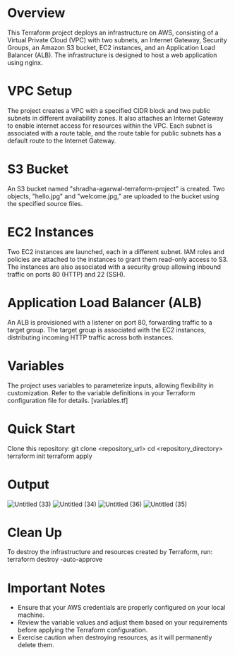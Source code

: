 # Overview
This Terraform project deploys an infrastructure on AWS, consisting of a Virtual Private Cloud (VPC) with two subnets, an Internet Gateway, 
Security Groups, an Amazon S3 bucket, EC2 instances, and an Application Load Balancer (ALB). The infrastructure is designed to host a web application using nginx.

# VPC Setup
The project creates a VPC with a specified CIDR block and two public subnets in different availability zones.
It also attaches an Internet Gateway to enable internet access for resources within the VPC.
Each subnet is associated with a route table, and the route table for public subnets has a default route to the Internet Gateway.

# S3 Bucket
An S3 bucket named "shradha-agarwal-terraform-project" is created. Two objects, "hello.jpg" and "welcome.jpg," are uploaded to the bucket using the specified source files.

# EC2 Instances
Two EC2 instances are launched, each in a different subnet.
IAM roles and policies are attached to the instances to grant them read-only access to S3. 
The instances are also associated with a security group allowing inbound traffic on ports 80 (HTTP) and 22 (SSH).

# Application Load Balancer (ALB)
An ALB is provisioned with a listener on port 80, forwarding traffic to a target group. 
The target group is associated with the EC2 instances, distributing incoming HTTP traffic across both instances.

# Variables
The project uses variables to parameterize inputs, allowing flexibility in customization.
Refer to the variable definitions in your Terraform configuration file for details. [variables.tf]

# Quick Start
Clone this repository:
git clone <repository_url>
cd <repository_directory>
terraform init
terraform apply

# Output
![Untitled (33)](https://github.com/shradha810/Terraform-AWS/assets/60320258/ff4f1bb7-21dd-4218-a95c-5da9c3f076cd)
![Untitled (34)](https://github.com/shradha810/Terraform-AWS/assets/60320258/573fbf65-45c6-4d9b-855c-fcdb86ad47b0)
![Untitled (36)](https://github.com/shradha810/Terraform-AWS/assets/60320258/fb1bce5a-b708-4346-b41d-e6bf749d32d4)
![Untitled (35)](https://github.com/shradha810/Terraform-AWS/assets/60320258/7dd96f57-91ca-435f-a660-3a83ca541563)



# Clean Up
To destroy the infrastructure and resources created by Terraform, run:
terraform destroy -auto-approve

# Important Notes
- Ensure that your AWS credentials are properly configured on your local machine.
- Review the variable values and adjust them based on your requirements before applying the Terraform configuration.
- Exercise caution when destroying resources, as it will permanently delete them.
